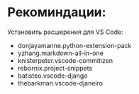 
# Рекоминдации:
Установить расшерения для VS Code:
* donjayamanne.python-extension-pack
* yzhang.markdown-all-in-one
* knisterpeter.vscode-commitizen
* rebornix.project-snippets
* batisteo.vscode-django
* thebarkman.vscode-djaneiro
